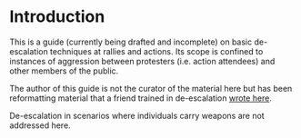 # Introduction

This is a guide \(currently being drafted and incomplete\) on basic de-escalation techniques at rallies and actions. Its scope is confined to instances of aggression between protesters \(i.e. action attendees\) and other members of the public.

The author of this guide is not the curator of the material here but has been reformatting material that a friend trained in de-escalation [wrote here](https://docs.google.com/document/d/1RK9NFoGQq1c5m73bau2sO-wJ0fLvSdagVmqmWL8OSGw/edit).

De-escalation in scenarios where individuals carry weapons are not addressed here.

